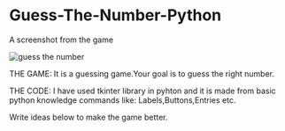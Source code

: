 # Guess-The-Number-Python
A screenshot from the game



![guess the number](https://github.com/sixelA100/Guess-The-Number-Python/assets/125124120/3d1b575e-f7f4-4101-bb9a-fdb72e32383b)


THE GAME:
It is a guessing game.Your goal is to guess the right number.


THE CODE:
I have used tkinter library in pyhton and it is made from basic python knowledge commands like: Labels,Buttons,Entries etc.



Write ideas below to make the game better.
